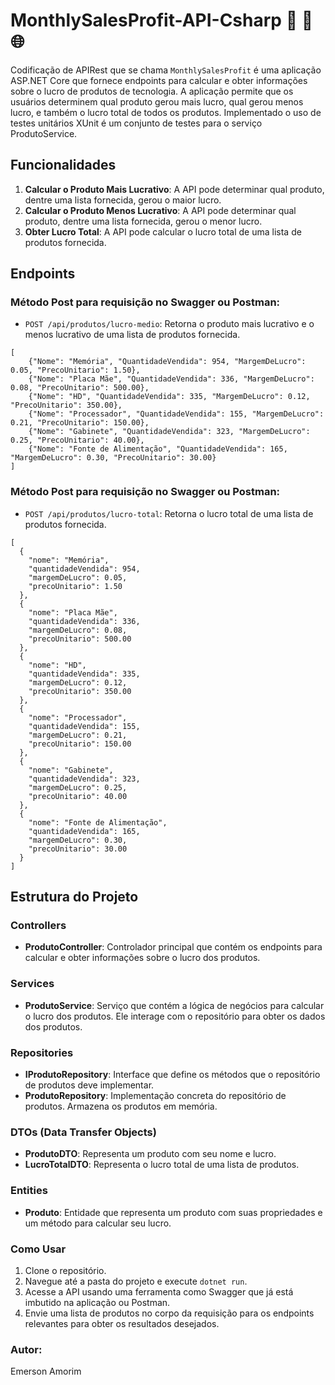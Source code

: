 ﻿# MonthlySalesProfit-API-Csharp 🚀 🔄 🌐

Codificação de APIRest que se chama `MonthlySalesProfit` é uma aplicação ASP.NET Core que fornece endpoints para calcular e obter informações
sobre o lucro de produtos de tecnologia. A aplicação permite que os usuários determinem qual produto 
gerou mais lucro, qual gerou menos lucro, e também o lucro total de todos os produtos.
Implementado o uso de testes unitários XUnit é um conjunto de testes para o serviço ProdutoService.

## Funcionalidades

1. **Calcular o Produto Mais Lucrativo**: A API pode determinar qual produto, dentre uma lista fornecida, gerou o maior lucro.
2. **Calcular o Produto Menos Lucrativo**: A API pode determinar qual produto, dentre uma lista fornecida, gerou o menor lucro.
3. **Obter Lucro Total**: A API pode calcular o lucro total de uma lista de produtos fornecida.

## Endpoints

### Método Post para requisição no Swagger ou Postman:
- `POST /api/produtos/lucro-medio`: Retorna o produto mais lucrativo e o menos lucrativo de uma lista de produtos fornecida.

```
[
    {"Nome": "Memória", "QuantidadeVendida": 954, "MargemDeLucro": 0.05, "PrecoUnitario": 1.50},
    {"Nome": "Placa Mãe", "QuantidadeVendida": 336, "MargemDeLucro": 0.08, "PrecoUnitario": 500.00},
    {"Nome": "HD", "QuantidadeVendida": 335, "MargemDeLucro": 0.12, "PrecoUnitario": 350.00},
    {"Nome": "Processador", "QuantidadeVendida": 155, "MargemDeLucro": 0.21, "PrecoUnitario": 150.00},
    {"Nome": "Gabinete", "QuantidadeVendida": 323, "MargemDeLucro": 0.25, "PrecoUnitario": 40.00},
    {"Nome": "Fonte de Alimentação", "QuantidadeVendida": 165, "MargemDeLucro": 0.30, "PrecoUnitario": 30.00}
]

```

### Método Post para requisição no Swagger ou Postman:
- `POST /api/produtos/lucro-total`: Retorna o lucro total de uma lista de produtos fornecida.

```
[
  {
    "nome": "Memória",
    "quantidadeVendida": 954,
    "margemDeLucro": 0.05,
    "precoUnitario": 1.50
  },
  {
    "nome": "Placa Mãe",
    "quantidadeVendida": 336,
    "margemDeLucro": 0.08,
    "precoUnitario": 500.00
  },
  {
    "nome": "HD",
    "quantidadeVendida": 335,
    "margemDeLucro": 0.12,
    "precoUnitario": 350.00
  },
  {
    "nome": "Processador",
    "quantidadeVendida": 155,
    "margemDeLucro": 0.21,
    "precoUnitario": 150.00
  },
  {
    "nome": "Gabinete",
    "quantidadeVendida": 323,
    "margemDeLucro": 0.25,
    "precoUnitario": 40.00
  },
  {
    "nome": "Fonte de Alimentação",
    "quantidadeVendida": 165,
    "margemDeLucro": 0.30,
    "precoUnitario": 30.00
  }
]

```

## Estrutura do Projeto

### Controllers

- **ProdutoController**: Controlador principal que contém os endpoints para calcular e obter informações sobre o lucro dos produtos.

### Services

- **ProdutoService**: Serviço que contém a lógica de negócios para calcular o lucro dos produtos. Ele interage com o repositório para obter os dados dos produtos.

### Repositories

- **IProdutoRepository**: Interface que define os métodos que o repositório de produtos deve implementar.
- **ProdutoRepository**: Implementação concreta do repositório de produtos. Armazena os produtos em memória.

### DTOs (Data Transfer Objects)

- **ProdutoDTO**: Representa um produto com seu nome e lucro.
- **LucroTotalDTO**: Representa o lucro total de uma lista de produtos.

### Entities

- **Produto**: Entidade que representa um produto com suas propriedades e um método para calcular seu lucro.

### Como Usar

1. Clone o repositório.
2. Navegue até a pasta do projeto e execute `dotnet run`.
3. Acesse a API usando uma ferramenta como Swagger que já está imbutido na aplicação ou Postman.
4. Envie uma lista de produtos no corpo da requisição para os endpoints relevantes para obter os resultados desejados.



### Autor:
Emerson Amorim
